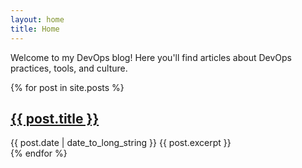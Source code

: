 ```yaml
---
layout: home
title: Home
---
```


Welcome to my DevOps blog! Here you'll find articles about DevOps practices, tools, and culture.

{% for post in site.posts %}
  <article>
    <h2><a href="{{ post.url }}">{{ post.title }}</a></h2>
    <time datetime="{{ post.date | date: "%Y-%m-%d" }}">{{ post.date | date_to_long_string }}</time>
    {{ post.excerpt }}
  </article>
{% endfor %} 